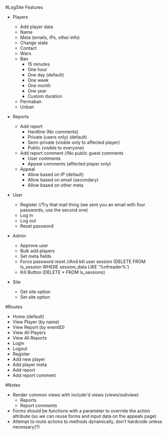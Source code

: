 #LogSite Features 
 
- Players 
	- Add player data 
	- Name 
	- Meta (emails, IPs, other info) 
	- Change state 
	- Contact 
	- Warn 
	- Ban 
		- 15 minutes 
		- One hour 
		- One day (default) 
		- One week 
		- One month 
		- One year 
		- Custom duration 
	- Permaban 
	- Unban 
 
- Reports 
	- Add report 
		- Hardline (No comments) 
		- Private (users only) (default) 
		- Semi-private (visible only to affected player) 
		- Public (visible to everyone) 
	- Add report comment //No public guest comments 
		- User comments 
		- Appeal comments (affected player only) 
	- Appeal 
		- Allow based on IP (default) 
		- Allow based on email (secondary) 
		- Allow based on other meta 
 
- User 
	- Register //Try that mail thing (we sent you an email with four passwords, use the second one)
	- Log in 
	- Log out 
	- Reset password

- Admin 
	- Approve user 
	- Bulk add players 
	- Set meta fields 
	- Force password reset //And kill user session (DELETE FROM ls_session WHERE session_data LIKE '%nfreader%')
	- Kill Button (DELETE * FROM ls_sessions) 
 
- Site 
	- Get site option 
	- Set site option

#Routes
- Home (default)
- View Player (by name)
- View Report (by eventID)
- View All Players
- View All Reports
- Login
- Logout
- Register
- Add new player
- Add player meta
- Add report
- Add report comment

#Notes

- Render common views with include'd views (views/subview)
	- Reports
	- Report comments
- Forms should be functions with a parameter to override the action attribute (so we can reuse forms and input data on the appeals page)
- Attempt to route actions to methods dynamically, don't hardcode unless necessary(?)
